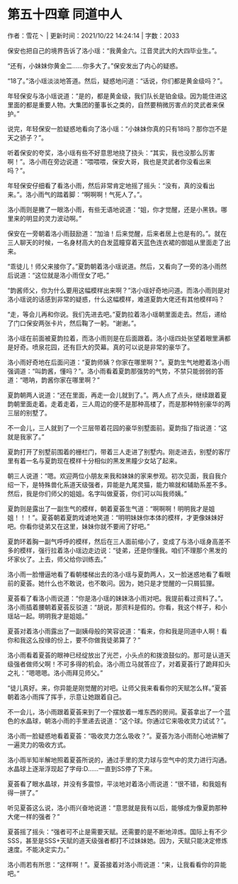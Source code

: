 # 第五十四章 同道中人

作者：雪花丶 | 更新时间：2021/10/22 14:24:14 | 字数：2033

保安也把自己的境界告诉了洛小瑶：“我黄金六。江音灵武大的大四毕业生。”。

“还有，小妹妹你黄金二……你多大了。”保安发出了内心的疑惑。

“18了。”洛小瑶淡淡地答道。然后，疑惑地问道：“话说，你们都是黄金级吗？”。

年轻保安与洛小瑶说道：“是的，都是黄金级，我们队长是铂金级。因为能住进这里面的都是重要人物。大集团的董事长之类的，自然要稍微厉害点的灵武者来保护。”

说完，年轻保安一脸疑惑地看向了洛小瑶：“小妹妹你真的只有18吗？那你岂不是天之骄子？”。

听着保安的夸奖，洛小瑶有些不好意思地挠了挠头：“其实，我也没那么厉害啊！”。洛小雨在旁边说道：“喂喂喂，保安大哥，我也是灵武者你没看出来吗？”。

年轻保安仔细看了看洛小雨，然后非常肯定地摇了摇头：“没有，真的没看出来。”。洛小雨气的踏着脚：“啊啊啊！气死人了。”。

洛小雨则是撇了一眼洛小雨，有些无语地说道：“姐，你才觉醒，还是小黑铁。哪里来的明显的灵力波动啊。”

保安在一旁朝着洛小雨鼓励道：“加油！后来觉醒，后来者居上也是有的。”。就在三人聊天的时候，一名身材高大的白发蓝瞳穿着天蓝色连衣裙的御姐从里面走了出来。

“乖徒儿！师父来接你了。”夏韵朝着洛小瑶说道。然后，又看向了一旁的洛小雨然后说道：“这位就是洛小雨侄女了吧。”

“韵酱师父，你为什么要用这幅模样出来啊？”洛小瑶好奇地问道。而洛小雨则是对洛小瑶说的话感到非常的疑惑，什么这幅模样，难道夏韵大佬还有其他模样吗？

“走，等会儿再和你说。我们先进去吧。”夏韵拉着洛小瑶朝里面走去。然后，递给了门口保安两张卡片，然后鞠了一躬。“谢谢。”。

洛小瑶在前面被夏韵拉着，而洛小雨则是在后面跟着。洛小瑶四处张望着眼里满都是好奇。喷泉花园，还有巨大的荧幕。真的可以说是非常的豪华了。

洛小雨好奇地在后面问道：“夏韵师姨？你家在哪里啊？”。夏韵生气地瞪着洛小雨强调道：“叫韵酱，懂吗？”。洛小雨看着夏韵那强势的气势，不禁只能弱弱的答道：“嗯呐，韵酱你家在哪里啊？”

夏韵朝两人说道：“还在里面，再走一会儿就到了。”。两人点了点头，继续跟着夏韵朝里面走着。走着走着，三人周边的便不是那种高楼了，而是那种特别豪华的两三层的别墅了。

不一会儿，三人就到了一个三层带着花园的豪华别墅面前。夏韵指了指说道：“这就是我家了。”

夏韵打开了别墅前围着的栅栏门，带着三人走进了别墅内。刚走进去，别墅的客厅里有着一名与夏韵现在模样十分相似的黑发黑瞳少女站了起来。

朝三人说道：“嗯。欢迎两位小朋友来我和妹妹的家来参观。初次见面，我自我介绍一下，是特殊兽化系道天级强者，异能是九尾灵猫，能力嘛就和辅助系差不多。然后，我是你们师父的姐姐。名字叫做夏荟，你们可以叫我师姨。”

夏韵则是露出了一副生气的模样，朝着夏荟生气道：“啊啊啊！明明我才是姐姐！！！”。夏荟朝着夏韵戏谑地笑道：“明明妹妹你本体的模样，才更像妹妹好吧。你看你徒弟又在这里，妹妹你就不要闹了好吧。”

夏韵环着胸一副气呼呼的模样，然后在三人面前缩小了，变成了与洛小瑶身高差不多的模样，强行拉着洛小瑶边走边说：“徒弟，还是你懂我。咱们不理那个黑发的坏家伙了。上去，师父给你训练去。”

洛小雨一脸懵逼地看了看朝楼梯出去的洛小瑶与夏韵两人，又一脸迷惑地看了看眼前的夏荟。她什么也不敢说，也不敢问。因为，她只是才觉醒的一只屑狐狸。

夏荟看了看洛小雨说道：“你是洛小瑶的妹妹洛小雨对吧。我提前看过资料了。”。洛小雨插着腰朝着夏荟反驳道：“胡说，那资料是假的。你看，我这个样子，和小瑶站一起。明明我才是姐姐。”

夏荟对着洛小雨露出了一副姨母般的笑容说道：“看来，你和我是同道中人啊！看你和我这么投缘的份上，要不你做我徒弟算了？”

洛小雨看着夏荟的眼神已经绽放出了光芒，小头点的和拨浪鼓似的。那可是认道天级强者做师父啊！不可多得的机会。洛小雨立马就答应了，对着夏荟行了跪拜扣头之礼：“嗯嗯嗯。洛小雨拜见师父。”

“徒儿真好。来，你异能是刚觉醒的对吧。让师父我来看看你的天赋怎么样。”夏荟朝着洛小雨挥了挥手，示意让她跟着自己。

不一会儿，洛小雨跟着夏荟来到了一个摆放着一堆东西的房间。夏荟拿出了一个蓝色的水晶球，朝洛小雨的手里递去说道：“这个球。你通过它来吸收灵力试试？”。

洛小雨一脸疑惑地看着夏荟：“吸收灵力怎么吸收？”。夏荟为洛小雨耐心地讲解了一遍灵力的吸收方式。

洛小雨半知半解地照着夏荟所说的，通过手里的灵力球与空气中的灵力进行沟通。水晶球上逐渐浮现起了字母:D……一直到SS停了下来。

夏荟看了眼水晶球，并没有多震惊，平淡地对着洛小雨说道：“很不错，和我姐有得一拼了。”

听见夏荟这么说，洛小雨兴奋地说道：“意思就是我有以后，能够成为像夏韵那种大佬一样的强者？”

夏荟摇了摇头：“强者可不止是需要天赋。还需要的是不断地淬炼。国际上有不少SSS，甚至是SSS+天赋的道天级强者都打不过妹妹她。因为，天赋只能决定修炼速度。不能决定实力。”

洛小雨若有所思：“这样啊！”。夏荟接着对洛小雨说道：“来，让我看看你的异能吧。”

